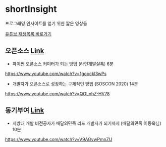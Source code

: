 # shortInsight
프로그래밍 인사이트를 얻기 위한 짧은 영상들

[유튜브 재생목록 바로가기]


## 오픈소스  <a href="https://www.youtube.com/playlist?list=PLClkJHPS9fhpA1VOqjq7kx7G3MkaquuFU" alt="오픈소스 재생목록 바로가기">Link</a>

* 파이썬 오픈소스 커미터가 되는 방법 (라인개발실톡) 6분

https://www.youtube.com/watch?v=1goockl3wPs

* 개발자가 오픈소스로 성장하는 구체적인 방법 (SOSCON 2020) 14분

https://www.youtube.com/watch?v=QOLnhZ-HV78


## 동기부여 <a href="https://www.youtube.com/playlist?list=PLClkJHPS9fhp9n08hpouQisVEbArEH-FG" alt="동기부여 재생목록 바로가기">Link</a>

* 지방대 개발 비전공자가 배달의민족 리드 개발자가 되기까지 (배달의민족 이동욱님) 10분

https://www.youtube.com/watch?v=V9AGvwPmnZU





[유튜브 재생목록 바로가기]: https://www.youtube.com/playlist?list=PLClkJHPS9fhp7BXWxGxsJ2zuyS_PKsm-F
[오픈소스 재생목록 Link]: https://www.youtube.com/playlist?list=PLClkJHPS9fhpA1VOqjq7kx7G3MkaquuFU
